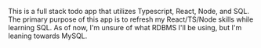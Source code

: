 This is a full stack todo app that utilizes Typescript, React, Node, and SQL.
The primary purpose of this app is to refresh my React/TS/Node skills while learning SQL.
As of now, I'm unsure of what RDBMS I'll be using, but I'm leaning towards MySQL.